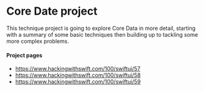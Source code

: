 # Core Date project
This technique project is going to explore Core Data in more detail, starting with a summary of some basic techniques then building up to tackling some more complex problems.

#### Project pages
- https://www.hackingwithswift.com/100/swiftui/57
- https://www.hackingwithswift.com/100/swiftui/58
- https://www.hackingwithswift.com/100/swiftui/59